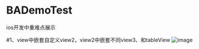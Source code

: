 # BADemoTest
ios开发中重难点展示

#1、view中嵌套自定义view2，view2中嵌套不同view3、和tableView
![image](https://github.com/boai/BAModelViewController/blob/master/firstImage.png)




